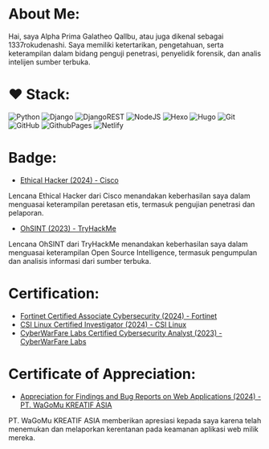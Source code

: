 # About Me:
Hai, saya Alpha Prima Galatheo Qallbu, atau juga dikenal sebagai 1337rokudenashi. Saya memiliki ketertarikan, pengetahuan, serta keterampilan dalam bidang penguji penetrasi, penyelidik forensik, dan analis intelijen sumber terbuka. 

# ❤️ Stack:
![Python](https://img.shields.io/badge/python-3670A0?style=for-the-badge&logo=python&logoColor=ffdd54) ![Django](https://img.shields.io/badge/django-%23092E20.svg?style=for-the-badge&logo=django&logoColor=white) ![DjangoREST](https://img.shields.io/badge/DJANGO-REST-ff1709?style=for-the-badge&logo=django&logoColor=white&color=ff1709&labelColor=gray) ![NodeJS](https://img.shields.io/badge/node.js-6DA55F?style=for-the-badge&logo=node.js&logoColor=white) ![Hexo](https://img.shields.io/badge/Hexo-%23222222.svg?style=for-the-badge&logo=hexo&logoColor=#0E83CD) ![Hugo](https://img.shields.io/badge/Hugo-%23222222.svg?style=for-the-badge&logo=hugo&logoColor=#FF4088) ![Git](https://img.shields.io/badge/git-%23F05033.svg?style=for-the-badge&logo=git&logoColor=white) ![GitHub](https://img.shields.io/badge/github-%23121011.svg?style=for-the-badge&logo=github&logoColor=white) ![GithubPages](https://img.shields.io/badge/github%20pages-121013?style=for-the-badge&logo=github&logoColor=white) ![Netlify](https://img.shields.io/badge/netlify-%23000000.svg?style=for-the-badge&logo=netlify&logoColor=#00C7B7)

# Badge:
- [Ethical Hacker (2024) - Cisco](https://www.credly.com/badges/e8fa511c-965c-49dd-a06d-af9933bf2d5d)

Lencana Ethical Hacker dari Cisco menandakan keberhasilan saya dalam menguasai keterampilan peretasan etis, termasuk pengujian penetrasi dan pelaporan.

- [OhSINT (2023) - TryHackMe](https://tryhackme.com/1337rokudenashi/badges/ohsint?trk=public_profile_see-credential)

Lencana OhSINT dari TryHackMe menandakan keberhasilan saya dalam menguasai keterampilan Open Source Intelligence, termasuk pengumpulan dan analisis informasi dari sumber terbuka.

# Certification:
- [Fortinet Certified Associate Cybersecurity (2024) - Fortinet](https://www.credly.com/badges/d00b6c04-b7f3-4725-a351-e5d055d65c30)
- [CSI Linux Certified Investigator (2024) - CSI Linux](https://csilinux.com/academy/badges/badge.php?hash=361e1c15a5f74873d6783089227904b768120b81)
- [CyberWarFare Labs Certified Cybersecurity Analyst (2023) - CyberWarFare Labs](https://www.credential.net/ec968e08-dae9-4e51-93f7-e57b725977f0)

# Certificate of Appreciation:
- [Appreciation for Findings and Bug Reports on Web Applications (2024) - PT. WaGoMu KREATIF ASIA](https://github.com/1337rokudenashi/certificateofappreciation/blob/main/PT.%20WaGoMu%20KREATIF%20ASIA.pdf)

PT. WaGoMu KREATIF ASIA memberikan apresiasi kepada saya karena telah menemukan dan melaporkan kerentanan pada keamanan aplikasi web milik mereka.
